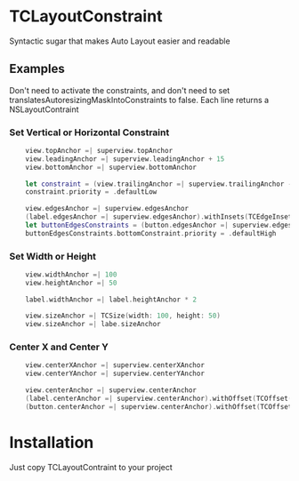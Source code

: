 # TCLayoutConstraint
 Syntactic sugar that makes Auto Layout easier and readable

## Examples
Don't need to activate the constraints, and don't need to set translatesAutoresizingMaskIntoConstraints to false.
Each line returns a NSLayoutContraint

### Set Vertical or Horizontal Constraint
```swift
    view.topAnchor =| superview.topAnchor
    view.leadingAnchor =| superview.leadingAnchor + 15
    view.bottomAnchor =| superview.bottomAnchor
    
    let constraint = (view.trailingAnchor =| superview.trailingAnchor - 15)
    constraint.priority = .defaultLow
    
    view.edgesAnchor =| superview.edgesAnchor
    (label.edgesAnchor =| superview.edgesAnchor).withInsets(TCEdgeInsets(uniform: 15)).excluding(.bottom)
    let buttonEdgesConstraints = (button.edgesAnchor =| superview.edgesAnchor).withInsets(TCEdgeInsets(horizontal: 20, top: 10))
    buttonEdgesConstraints.bottomConstraint.priority = .defaultHigh
```

### Set Width or Height
```swift
    view.widthAnchor =| 100
    view.heightAnchor =| 50
    
    label.widthAnchor =| label.heightAnchor * 2
    
    view.sizeAnchor =| TCSize(width: 100, height: 50)
    view.sizeAnchor =| labe.sizeAnchor
```

### Center X and Center Y
```swift
    view.centerXAnchor =| superview.centerXAnchor
    view.centerYAnchor =| superview.centerYAnchor
    
    view.centerAnchor =| superview.centerAnchor
    (label.centerAnchor =| superview.centerAnchor).withOffset(TCOffset(x, 10, y: 50))
    (button.centerAnchor =| superview.centerAnchor).withOffset(TCOffset(y: 50))
```

# Installation
 Just copy TCLayoutContraint to your project

